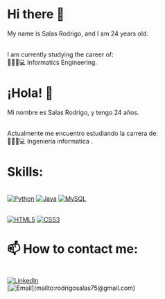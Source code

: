 # Hi there 👋

My name is Salas Rodrigo, and I am 24 years old.

<br> I am currently studying the career of:
<br> 👩🏻‍💻💻 Informatics Engineering.

<!-- 
**MaEmiliaLuduena/MaEmiliaLuduena** is a ✨ _special_ ✨ repository because its `README.md` (this file) appears on your GitHub profile.
Here are some ideas to get you started:
- 🔭 I’m currently working on ...
- 🌱 I’m currently learning ...
- 👯 I’m looking to collaborate on ...
- 🤔 I’m looking for help with ...
- 💬 Ask me about ...
- 📫 How to reach me: ...
- 😄 Pronouns: ...
- ⚡ Fun fact: ...
-->

# ¡Hola! 👋
Mi nombre es Salas Rodrigo, y tengo 24 años.

<br> Actualmente me encuentro estudiando la carrera de:
<br> 👩🏻‍💻💻 Ingenieria informatica .


# Skills:
<br>[![Python](https://img.shields.io/badge/Python-FFE873?style=for-the-badge&logo=python&logoColor=white&labelColor=101010)]()
[![Java](https://img.shields.io/badge/Java-007396?style=for-the-badge&logo=java&logoColor=white&labelColor=101010)]()
[![MySQL](https://img.shields.io/badge/MySQL-4479A1?style=for-the-badge&logo=mysql&logoColor=white&labelColor=101010)]()

<br>[![HTML5](https://img.shields.io/badge/HTML5-EC6231?style=for-the-badge&logo=html5&logoColor=white&labelColor=101010)]()
[![CSS3](https://img.shields.io/badge/CSS3-2965f1?style=for-the-badge&logo=css3&logoColor=white&labelColor=101010)]()


# 📫 How to contact me:
<br> [![LinkedIn](https://img.shields.io/badge/Rodrigo_Salas-0077B5?style=for-the-badge&logo=linkedin&logoColor=white&labelColor=101010)](https://www.linkedin.com/in/rodrigosalas5/)
<br> [![Email](https://img.shields.io/badge/rodrigosalas75@gmail.com-personal_email_(fast_response)-D14836?style=for-the-badge&logo=gmail&logoColor=white&labelColor=101010)](mailto:rodrigosalas75@gmail.com)
